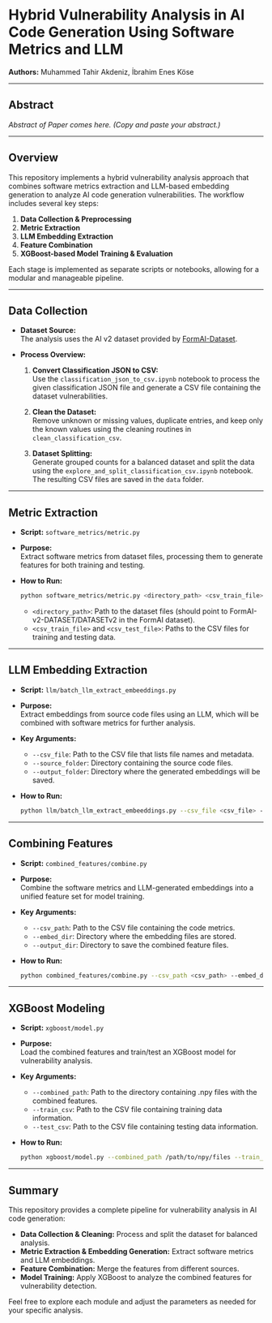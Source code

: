 # Hybrid Vulnerability Analysis in AI Code Generation Using Software Metrics and LLM

**Authors:** Muhammed Tahir Akdeniz, İbrahim Enes Köse

---

## Abstract

*Abstract of Paper comes here. (Copy and paste your abstract.)*

---

## Overview

This repository implements a hybrid vulnerability analysis approach that combines software metrics extraction and LLM-based embedding generation to analyze AI code generation vulnerabilities. The workflow includes several key steps:

1. **Data Collection & Preprocessing**  
2. **Metric Extraction**  
3. **LLM Embedding Extraction**  
4. **Feature Combination**  
5. **XGBoost-based Model Training & Evaluation**  

Each stage is implemented as separate scripts or notebooks, allowing for a modular and manageable pipeline.

---

## Data Collection

- **Dataset Source:**  
    The analysis uses the AI v2 dataset provided by [FormAI-Dataset](https://github.com/FormAI-Dataset).

- **Process Overview:**  
    1. **Convert Classification JSON to CSV:**  
         Use the `classification_json_to_csv.ipynb` notebook to process the given classification JSON file and generate a CSV file containing the dataset vulnerabilities.
    
    2. **Clean the Dataset:**  
         Remove unknown or missing values, duplicate entries, and keep only the known values using the cleaning routines in `clean_classification_csv`.
    
    3. **Dataset Splitting:**  
         Generate grouped counts for a balanced dataset and split the data using the `explore_and_split_classification_csv.ipynb` notebook. The resulting CSV files are saved in the `data` folder.

---

## Metric Extraction

- **Script:** `software_metrics/metric.py`  
- **Purpose:**  
    Extract software metrics from dataset files, processing them to generate features for both training and testing.

- **How to Run:**  
    ```bash
    python software_metrics/metric.py <directory_path> <csv_train_file> <csv_test_file>
    ```
    - `<directory_path>`: Path to the dataset files (should point to FormAI-v2-DATASET/DATASETv2 in the FormAI dataset).
    - `<csv_train_file>` and `<csv_test_file>`: Paths to the CSV files for training and testing data.

---

## LLM Embedding Extraction

- **Script:** `llm/batch_llm_extract_embeeddings.py`  
- **Purpose:**  
    Extract embeddings from source code files using an LLM, which will be combined with software metrics for further analysis.

- **Key Arguments:**
    - `--csv_file`: Path to the CSV file that lists file names and metadata.
    - `--source_folder`: Directory containing the source code files.
    - `--output_folder`: Directory where the generated embeddings will be saved.

- **How to Run:**  
    ```bash
    python llm/batch_llm_extract_embeeddings.py --csv_file <csv_file> --source_folder <source_folder> --output_folder <output_folder>
    ```

---

## Combining Features

- **Script:** `combined_features/combine.py`  
- **Purpose:**  
    Combine the software metrics and LLM-generated embeddings into a unified feature set for model training.

- **Key Arguments:**
    - `--csv_path`: Path to the CSV file containing the code metrics.
    - `--embed_dir`: Directory where the embedding files are stored.
    - `--output_dir`: Directory to save the combined feature files.

- **How to Run:**  
    ```bash
    python combined_features/combine.py --csv_path <csv_path> --embed_dir <embed_dir> --output_dir <output_dir>
    ```

---

## XGBoost Modeling

- **Script:** `xgboost/model.py`  
- **Purpose:**  
    Load the combined features and train/test an XGBoost model for vulnerability analysis.

- **Key Arguments:**
    - `--combined_path`: Path to the directory containing .npy files with the combined features.
    - `--train_csv`: Path to the CSV file containing training data information.
    - `--test_csv`: Path to the CSV file containing testing data information.

- **How to Run:**  
    ```bash
    python xgboost/model.py --combined_path /path/to/npy/files --train_csv /path/to/train.csv --test_csv /path/to/test.csv
    ```

---

## Summary

This repository provides a complete pipeline for vulnerability analysis in AI code generation:

- **Data Collection & Cleaning:** Process and split the dataset for balanced analysis.  
- **Metric Extraction & Embedding Generation:** Extract software metrics and LLM embeddings.  
- **Feature Combination:** Merge the features from different sources.  
- **Model Training:** Apply XGBoost to analyze the combined features for vulnerability detection.

Feel free to explore each module and adjust the parameters as needed for your specific analysis.